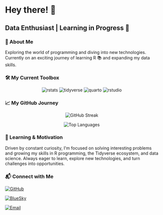 # Hey there! 👋

## Data Enthusiast | Learning in Progress 🚀

### 💬 About Me
Exploring the world of programming and diving into new technologies.
Currently on an exciting journey of learning R 📚 and expanding my data
skills.

### 🛠 My Current Toolbox

<div align="center">
<img src="https://img.shields.io/badge/RStats-8D33FF?logo=r&logoColor=white&style=for-the-badge" alt="rstats"/>
<img src="https://img.shields.io/badge/Tidyverse-1A162D?style=for-the-badge&logo=tidyverse&logoColor=white" alt="tidyverse"/>
<img src="https://img.shields.io/badge/Quarto-75AADB?style=for-the-badge&logo=quarto&logoColor=white" alt="quarto"/>
<img src="https://img.shields.io/badge/RStudio-75AADB?style=for-the-badge&logo=RStudio&logoColor=white" alt="rstudio"/>
</div>

### 📈 My GitHub Journey

<div align="center">
  
  ![GitHub Streak](https://github-readme-streak-stats.herokuapp.com/?user=rajodm&theme=default&hide_border=true)
  
  ![Top Languages](https://github-readme-stats.vercel.app/api/top-langs/?username=rajodm&layout=compact&hide_border=true)
</div>

### 🌱 Learning & Motivation
Driven by constant curiosity, I'm focused on solving interesting problems and growing my skills in R programming, the Tidyverse ecosystem, and data science. Always eager to learn, explore new technologies, and turn challenges into opportunities.

### 📬 Connect with Me
<div>

[![GitHub](https://img.shields.io/badge/GitHub-rajodm-black?style=for-the-badge&logo=github&logoColor=white)](https://github.com/rajodm)

[![BlueSky](https://img.shields.io/badge/BlueSky-rajodm-blue?style=for-the-badge&logo=bluesky&logoColor=white)](https://bsky.app/profile/rajodm.bsky.social)

[![Email](https://img.shields.io/badge/Email-rajoandry028@gmail.com-red?style=for-the-badge&logo=gmail&logoColor=white)](mailto:your.email@example.com)
</div>
